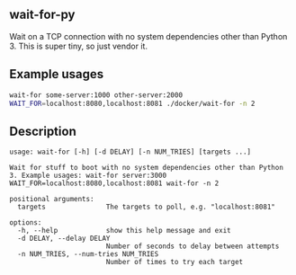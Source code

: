 ## wait-for-py

Wait on a TCP connection with no system dependencies other than Python 3.
This is super tiny, so just vendor it.

## Example usages

```sh
wait-for some-server:1000 other-server:2000
WAIT_FOR=localhost:8080,localhost:8081 ./docker/wait-for -n 2
```

## Description

```
usage: wait-for [-h] [-d DELAY] [-n NUM_TRIES] [targets ...]

Wait for stuff to boot with no system dependencies other than Python 3. Example usages: wait-for server:3000 WAIT_FOR=localhost:8080,localhost:8081 wait-for -n 2

positional arguments:
  targets               The targets to poll, e.g. "localhost:8081"

options:
  -h, --help            show this help message and exit
  -d DELAY, --delay DELAY
                        Number of seconds to delay between attempts
  -n NUM_TRIES, --num-tries NUM_TRIES
                        Number of times to try each target
```
